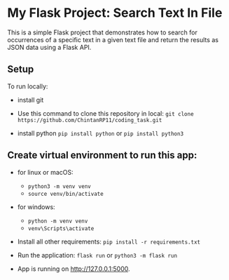 # My Flask Project: Search Text In File

This is a simple Flask project that demonstrates how to search for occurrences of a specific text in a given text file and return the results as JSON data using a Flask API.

## Setup 
To run locally:
- install git

- Use this command to clone this repository in local: ```git clone https://github.com/ChintanRP11/coding_task.git```
- install python ```pip install python``` or ```pip install python3```

## Create virtual environment to run this app:
  - for linux or macOS:
    - ```python3 -m venv venv```
    - ```source venv/bin/activate```
  - for windows:
    - ```python -m venv venv```
    - ```venv\Scripts\activate```

- Install all other requirements: ```pip install -r requirements.txt```
- Run the application: ```flask run``` or ```python3 -m flask run```

- App is running on http://127.0.0.1:5000.


